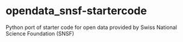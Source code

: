 # opendata_snsf-startercode
Python port of starter code for open data provided by Swiss National Science Foundation (SNSF)
